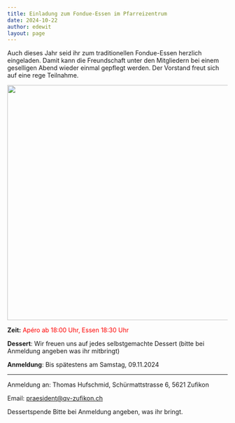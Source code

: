 ```yaml
---
title: Einladung zum Fondue-Essen im Pfarreizentrum
date: 2024-10-22
author: edewit
layout: page
---
```


Auch dieses Jahr seid ihr zum traditionellen Fondue-Essen herzlich eingeladen.
Damit kann die Freundschaft unter den Mitgliedern bei einem geselligen Abend
wieder einmal gepflegt werden. Der Vorstand freut sich auf eine rege Teilnahme.

<img class="alignnone size-full" src="https://image.essen-und-trinken.de/11884470/t/6x/v8/w960/r1/-/schweizer-kaesefondue-d1420783734cd04b2f9897e9845d68a3-eut20170107601-jpg--35708-.jpg" width="708" height="538" />

**Zeit:** <span style="color: #ff0000;">Apéro ab 18:00 Uhr, Essen 18:30 Uhr</span>
  
**Dessert**: Wir freuen uns auf jedes selbstgemachte Dessert (bitte bei Anmeldung angeben was ihr mitbringt)
  
**Anmeldung**: Bis spätestens am Samstag, 09.11.2024

<hr/>

Anmeldung an: Thomas Hufschmid, Schürmattstrasse 6, 5621 Zufikon

Email: praesident@qv-zufikon.ch

Dessertspende Bitte bei Anmeldung angeben, was ihr bringt.
